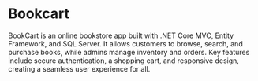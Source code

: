 # Bookcart
BookCart is an online bookstore app built with .NET Core MVC, Entity Framework, and SQL Server. It allows customers to browse, search, and purchase books, while admins manage inventory and orders. Key features include secure authentication, a shopping cart, and responsive design, creating a seamless user experience for all.
